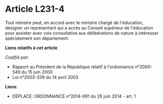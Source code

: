 # Article L231-4

Tout ministre peut, en accord avec le ministre chargé de l'éducation, désigner un représentant qui a accès au Conseil
supérieur de l'éducation pour assister avec voix consultative aux délibérations de nature à intéresser spécialement son
département.

**Liens relatifs à cet article**

_Codifié par_:

  - Rapport au Président de la République relatif à l'ordonnance n°2000-549 du 15 juin 2000
  - Loi n°2003-339 du 14 avril 2003

**Liens**:

  - DEPLACE: ORDONNANCE n°2014-691 du 26 juin 2014 - art. 1
